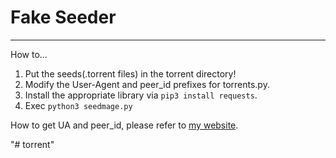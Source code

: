 # Fake Seeder

------

How to...

 1. Put the seeds(.torrent files) in the torrent directory!
 2. Modify the User-Agent and peer_id prefixes for torrents.py.
 3. Install the appropriate library via `pip3 install requests`.
 4. Exec `python3 seedmage.py`

How to get UA and peer_id, please refer to [my website][1].


  [1]: https://www.taterli.com "my website"
"# torrent" 
